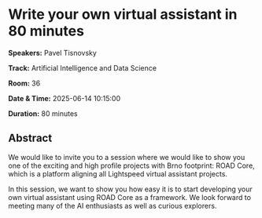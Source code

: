 # Write your own virtual assistant in 80 minutes

**Speakers:** Pavel Tisnovsky
                    
**Track:** Artificial Intelligence and Data Science
                    
**Room:** 36
                    
**Date & Time:** 2025-06-14 10:15:00
                    
**Duration:** 80 minutes
                    
## Abstract
                    
We would like to invite you to a session where we would like to show you one of the exciting and high profile projects with Brno footprint: ROAD Core, which is a platform aligning all Lightspeed virtual assistant projects.


In this session, we want to show you how easy it is to start developing your own virtual assistant using ROAD Core as a framework. We look forward to meeting many of the AI enthusiasts as well as curious explorers.
